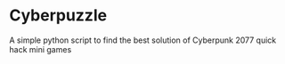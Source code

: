 # Cyberpuzzle
A simple python script to find the best solution of Cyberpunk 2077 quick hack mini games
